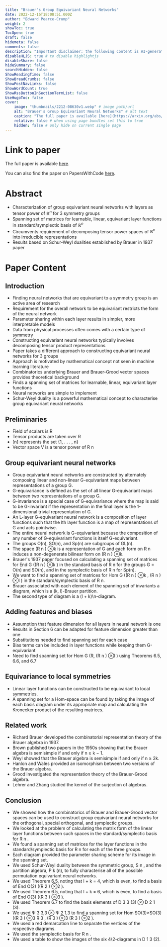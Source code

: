 ```yaml
---
title: "Brauer's Group Equivariant Neural Networks"
date: 2022-12-16T18:08:51.000Z
author: "Edward Pearce-Crump"
weight: 2
showToc: true
TocOpen: true
draft: false
hidemeta: false
comments: false
description: "Important disclaimer: the following content is AI-generated, please make sure to fact check the presented information by reading the full paper."
disableHLJS: true # to disable highlightjs
disableShare: false
hideSummary: false
searchHidden: false
ShowReadingTime: false
ShowBreadCrumbs: false
ShowPostNavLinks: false
ShowWordCount: true
ShowRssButtonInSectionTermList: false
UseHugoToc: false
cover:
    image: "thumbnails/2212-08630v1.webp" # image path/url
    alt: "Brauer's Group Equivariant Neural Networks" # alt text
    caption: "The full paper is available [here](https://arxiv.org/abs/2212.08630)." # display caption under cover
    relative: false # when using page bundles set this to true
    hidden: false # only hide on current single page
---
```


# Link to paper
The full paper is available [here](https://arxiv.org/abs/2212.08630).

You can also find the paper on PapersWithCode [here](https://paperswithcode.com/paper/brauer-s-group-equivariant-neural-networks).

# Abstract
- Characterization of group equivariant neural networks with layers as tensor power of $\mathbb{R}^{n}$ for 3 symmetry groups
- Spanning set of matrices for learnable, linear, equivariant layer functions in standard/symplectic basis of $\mathbb{R}^{n}$
- Circumvents requirement of decomposing tensor power spaces of $\mathbb{R}^{n}$ into irreducible representations
- Results based on Schur-Weyl dualities established by Brauer in 1937 paper

# Paper Content

## Introduction
- Finding neural networks that are equivariant to a symmetry group is an active area of research
- Requirement for the overall network to be equivariant restricts the form of the neural network
- Parameter sharing within each layer results in simpler, more interpretable models
- Data from physical processes often comes with a certain type of symmetry
- Constructing equivariant neural networks typically involves decomposing tensor product representations
- Paper takes a different approach to constructing equivariant neural networks for 3 groups
- Approach is motivated by mathematical concept not seen in machine learning literature
- Combinatorics underlying Brauer and Brauer-Grood vector spaces provides theoretical background
- Finds a spanning set of matrices for learnable, linear, equivariant layer functions
- Neural networks are simple to implement
- Schur-Weyl duality is a powerful mathematical concept to characterise group equivariant neural networks

## Preliminaries
- Field of scalars is R
- Tensor products are taken over R
- [n] represents the set {1, . . . , n}
- Vector space V is a tensor power of R n

## Group equivariant neural networks
- Group equivariant neural networks are constructed by alternately composing linear and non-linear G-equivariant maps between representations of a group G.
- G-equivariance is defined as the set of all linear G-equivariant maps between two representations of a group G.
- G-invariance is a special case of G-equivariance where the map is said to be G-invariant if the representation in the final layer is the 1-dimensional trivial representation of G.
- An L-layer G-equivariant neural network is a composition of layer functions such that the lth layer function is a map of representations of G and acts pointwise.
- The entire neural network is G-equivariant because the composition of any number of G-equivariant functions is itself G-equivariant.
- The groups O(n), SO(n), and Sp(n) are subgroups of GL(n).
- The space (R n ) ⊗k is a representation of G and each form on R n induces a non-degenerate bilinear form on (R n ) ⊗k.
- Brauer's 1937 paper focused on calculating a spanning set of matrices for End G ((R n ) ⊗k ) in the standard basis of R n for the groups G = O(n) and SO(n), and in the symplectic basis of R n for Sp(n).
- We want to find a spanning set of matrices for Hom G ((R n ) ⊗k , (R n ) ⊗l ) in the standard/symplectic basis of R n.
- Brauer associated with each element of the spanning set of invariants a diagram, which is a (k, l)-Brauer partition.
- The second type of diagram is a (l + k)\n-diagram.

## Adding features and biases
- Assumption that feature dimension for all layers in neural network is one
- Results in Section 6 can be adapted for feature dimension greater than one
- Substitutions needed to find spanning set for each case
- Bias terms can be included in layer functions while keeping them G-equivariant
- Need to find spanning set for Hom G (R, (R n ) ⊗l ) using Theorems 6.5, 6.6, and 6.7

## Equivariance to local symmetries
- Linear layer functions can be constructed to be equivariant to local symmetries.
- A spanning set for a Hom-space can be found by taking the image of each basis diagram under its appropriate map and calculating the Kronecker product of the resulting matrices.

## Related work
- Richard Brauer developed the combinatorial representation theory of the Brauer algebra in 1937.
- Brown published two papers in the 1950s showing that the Brauer algebra is semisimple if and only if n ≥ k − 1.
- Weyl showed that the Brauer algebra is semisimple if and only if n ≥ 2k.
- Hanlon and Wales provided an isomorphism between two versions of the Brauer algebra.
- Grood investigated the representation theory of the Brauer-Grood algebra.
- Lehrer and Zhang studied the kernel of the surjection of algebras.

## Conclusion
- We showed how the combinatorics of Brauer and Brauer-Grood vector spaces can be used to construct group equivariant neural networks for the orthogonal, special orthogonal, and symplectic groups.
- We looked at the problem of calculating the matrix form of the linear layer functions between such spaces in the standard/symplectic basis for R n .
- We found a spanning set of matrices for the layer functions in the standard/symplectic basis for R n for each of the three groups.
- Each diagram provided the parameter sharing scheme for its image in the spanning set.
- We used Schur-Weyl duality between the symmetric group, S n , and the partition algebra, P k (n), to fully characterise all of the possible permutation equivariant neural networks.
- We used Theorem 6.5, noting that l + k = 4, which is even, to find a basis of End O(2) ((R 2 ) ⊗2 ).
- We used Theorem 6.5, noting that l + k = 6, which is even, to find a basis of End O(3) ((R 3 ) ⊗3 ).
- We used Theorem 6.7 to find the basis elements of D 3 3 (3) ⊗ D 2 1 (3).
- We used Ψ 3  3,3 ⊗ Ψ 2 1,3 to find a spanning set for Hom SO(3)×SO(3) ((R 3 ) ⊗3 R 3 , (R 3 ) ⊗3 (R 3 ) ⊗2 ).
- We used a red demarcation line to separate the vertices of the respective diagrams.
- We used the symplectic basis for R n .
- We used a table to show the images of the six 4\2-diagrams in D 1 3 (2).
